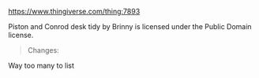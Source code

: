https://www.thingiverse.com/thing:7893

Piston and Conrod desk tidy by Brinny is licensed under the Public Domain license.


>Changes:

Way too many to list
